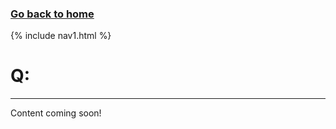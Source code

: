 ### **[Go back to home](https://ironrico.github.io/TestGlossary/)**

{% include nav1.html %}

# **Q:** 
___
 
Content coming soon!
